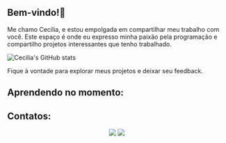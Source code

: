 <h2>Bem-vindo!👋</h2>
Me chamo Cecília, e estou empolgada em compartilhar meu trabalho com você. Este espaço é onde eu expresso minha paixão pela programação e compartilho projetos interessantes que tenho trabalhado.


![Cecilia's GitHub stats](https://github-readme-stats.vercel.app/api?username=ceciliaabintes&show_icons=true&theme=ocean_dark)

Fique à vontade para explorar meus projetos e deixar seu feedback.

## Aprendendo no momento:



## Contatos:

<div align = "center">
<a href="https://www.instagram.com/ceciliaabintes_?igsh=MW5qY3MwcXZ3Nm5mbg==" target="_blank"><img loading="lazy" src="https://img.shields.io/badge/-Instagram-%23E4405F?style=for-the-badge&logo=instagram&logoColor=white" target="_blank"></a>
<a href="" target="_blank"><img loading="lazy" src="https://img.shields.io/badge/-LinkedIn-%230077B5?style=for-the-badge&logo=linkedin&logoColor=white" target="_blank"></a>
</div>
